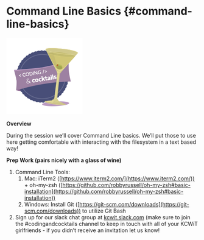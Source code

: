 # Command Line Basics {#command-line-basics}
![Coding & Cocktails Badge](assets/codingcocktailsbadge-200.png)

**Overview**

During the session we’ll cover Command Line basics. We’ll put those to use here getting comfortable with interacting with the filesystem in a text based way!

**Prep Work (pairs nicely with a glass of wine)**

1.  Command Line Tools:
    1.  Mac: iTerm2 ([https://www.iterm2.com/](https://www.iterm2.com/)) + oh-my-zsh ([https://github.com/robbyrussell/oh-my-zsh#basic-installation](https://github.com/robbyrussell/oh-my-zsh#basic-installation))
    2.  Windows: Install Git ([https://git-scm.com/downloads](https://git-scm.com/downloads)) to utilize Git Bash
2.  Sign up for our slack chat group at [kcwit.slack.com](http://kcwit.slack.com) (make sure to join the #codingandcocktails channel to keep in touch with all of your KCWiT girlfriends - if you didn’t receive an invitation let us know!
